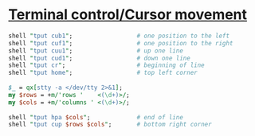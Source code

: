 [1]: https://rosettacode.org/wiki/Terminal_control/Cursor_movement

# [Terminal control/Cursor movement][1]

```perl
shell "tput cub1";                  # one position to the left
shell "tput cuf1";                  # one position to the right
shell "tput cuu1";                  # up one line
shell "tput cud1";                  # down one line
shell "tput cr";                    # beginning of line
shell "tput home";                  # top left corner
 
$_ = qx[stty -a </dev/tty 2>&1];
my $rows = +m/'rows '    <(\d+)>/;
my $cols = +m/'columns ' <(\d+)>/;
 
shell "tput hpa $cols";             # end of line
shell "tput cup $rows $cols";       # bottom right corner
```